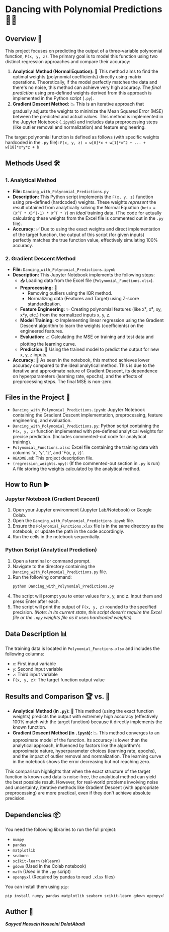 # Dancing with Polynomial Predictions 🕺💃

## Overview 🎯

This project focuses on predicting the output of a three-variable polynomial function, `F(x, y, z)`. The primary goal is to model this function using two distinct regression approaches and compare their accuracy:

1.  **Analytical Method (Normal Equation):** 💯 This method aims to find the optimal weights (polynomial coefficients) directly using matrix operations. Theoretically, if the model perfectly matches the data and there's no noise, this method can achieve very high accuracy. The *final prediction* using pre-defined weights derived from this approach is implemented in the Python script (`.py`).
2.  **Gradient Descent Method:** 📉 This is an iterative approach that gradually adjusts the weights to minimize the Mean Squared Error (MSE) between the predicted and actual values. This method is implemented in the Jupyter Notebook (`.ipynb`) and includes data preprocessing steps (like outlier removal and normalization) and feature engineering.

The target polynomial function is defined as follows (with specific weights hardcoded in the `.py` file):
`F(x, y, z) = w[0]*x + w[1]*x^2 + ... + w[18]*x*y*z + b`

## Methods Used 🛠️

### 1. Analytical Method

*   **File:** `Dancing_with_Polynomial_Predictions.py`
*   **Description:** This Python script implements the `F(x, y, z)` function using pre-defined (hardcoded) weights. These weights *represent* the result obtained from analytically solving the Normal Equation (`beta = (X^T * X)^(-1) * X^T * Y`) on *ideal* training data. (The code for actually calculating these weights from the Excel file is commented out in the `.py` file).
*   **Accuracy:** ✅ Due to using the exact weights and direct implementation of the target function, the output of this script (for given inputs) perfectly matches the true function value, effectively simulating 100% accuracy.

### 2. Gradient Descent Method

*   **File:** `Dancing_with_Polynomial_Predictions.ipynb`
*   **Description:** This Jupyter Notebook implements the following steps:
    *   📥 Loading data from the Excel file (`Polynomial_Functions.xlsx`).
    *   **Preprocessing:** 🧹
        *   Removing outliers using the IQR method.
        *   Normalizing data (Features and Target) using Z-score standardization.
    *   **Feature Engineering:** ✨ Creating polynomial features (like x², x³, xy, x²y, etc.) from the normalized inputs x, y, z.
    *   **Model Training:** ⚙️ Implementing linear regression using the Gradient Descent algorithm to learn the weights (coefficients) on the engineered features.
    *   **Evaluation:** 📈 Calculating the MSE on training and test data and plotting the learning curve.
    *   **Prediction:** 🔮 Using the trained model to predict the output for new x, y, z inputs.
*   **Accuracy:** 🤔 As seen in the notebook, this method achieves lower accuracy compared to the ideal analytical method. This is due to the iterative and approximate nature of Gradient Descent, its dependence on hyperparameters (learning rate, epochs), and the effects of preprocessing steps. The final MSE is non-zero.

## Files in the Project 📁

*   `Dancing_with_Polynomial_Predictions.ipynb`: Jupyter Notebook containing the Gradient Descent implementation, preprocessing, feature engineering, and evaluation.
*   `Dancing_with_Polynomial_Predictions.py`: Python script containing the `F(x, y, z)` function implemented with pre-defined analytical weights for precise prediction. (Includes commented-out code for analytical training).
*   `Polynomial_Functions.xlsx`: Excel file containing the training data with columns 'x', 'y', 'z', and 'F(x, y, z)'.
*   `README.md`: This project description file.
*   `(regression_weights.npy)`: (If the commented-out section in `.py` is run) A file storing the weights calculated by the analytical method.

## How to Run ▶️

### Jupyter Notebook (Gradient Descent)

1.  Open your Jupyter environment (Jupyter Lab/Notebook) or Google Colab.
2.  Open the `Dancing_with_Polynomial_Predictions.ipynb` file.
3.  Ensure the `Polynomial_Functions.xlsx` file is in the same directory as the notebook, or update the path in the code accordingly.
4.  Run the cells in the notebook sequentially.

### Python Script (Analytical Prediction)

1.  Open a terminal or command prompt.
2.  Navigate to the directory containing the `Dancing_with_Polynomial_Predictions.py` file.
3.  Run the following command:
    ```bash
    python Dancing_with_Polynomial_Predictions.py
    ```
4.  The script will prompt you to enter values for x, y, and z. Input them and press Enter after each.
5.  The script will print the output of `F(x, y, z)` rounded to the specified precision.
    *(Note: In its current state, this script doesn't require the Excel file or the `.npy` weights file as it uses hardcoded weights).*

## Data Description 📊

The training data is located in `Polynomial_Functions.xlsx` and includes the following columns:

*   `x`: First input variable
*   `y`: Second input variable
*   `z`: Third input variable
*   `F(x, y, z)`: The target function output value

## Results and Comparison 🏆 vs. 🤔

*   **Analytical Method (in `.py`):** 💯 This method (using the exact function weights) predicts the output with extremely high accuracy (effectively 100% match with the target function) because it directly implements the known function.
*   **Gradient Descent Method (in `.ipynb`):** 📉 This method converges to an approximate model of the function. Its accuracy is lower than the analytical approach, influenced by factors like the algorithm's approximate nature, hyperparameter choices (learning rate, epochs), and the impact of outlier removal and normalization. The learning curve in the notebook shows the error decreasing but not reaching zero.

This comparison highlights that when the exact structure of the target function is known and data is noise-free, the analytical method can yield the best possible result. However, for real-world problems involving noise and uncertainty, iterative methods like Gradient Descent (with appropriate preprocessing) are more practical, even if they don't achieve absolute precision.

## Dependencies 📦

You need the following libraries to run the full project:

*   `numpy`
*   `pandas`
*   `matplotlib`
*   `seaborn`
*   `scikit-learn` (`sklearn`)
*   `gdown` (Used in the Colab notebook)
*   `math` (Used in the `.py` script)
*   `openpyxl` (Required by pandas to read `.xlsx` files)

You can install them using `pip`:
```bash
pip install numpy pandas matplotlib seaborn scikit-learn gdown openpyxl
```

## Auther 🕺
***Sayyed Hossein Hosseini DolatAbadi***
